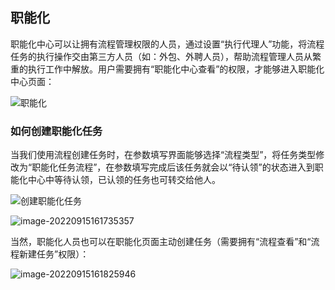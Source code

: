 ## 职能化

职能化中心可以让拥有流程管理权限的人员，通过设置“执行代理人”功能，将流程任务的执行操作交由第三方人员（如：外包、外聘人员），帮助流程管理人员从繁重的执行工作中解放。用户需要拥有“职能化中心查看”的权限，才能够进入职能化中心页面：

![职能化](../assets/image-20220915161532331.png)



### 如何创建职能化任务

当我们使用流程创建任务时，在参数填写界面能够选择“流程类型”，将任务类型修改为“职能化任务流程”，在参数填写完成后该任务就会以“待认领”的状态进入到职能化中心中等待认领，已认领的任务也可转交给他人。

![创建职能化任务](../assets/image-20220915161621771.png)

![image-20220915161735357](../assets/image-20220915161735357.png)

当然，职能化人员也可以在职能化页面主动创建任务（需要拥有“流程查看”和“流程新建任务”权限）：

![image-20220915161825946](../assets/image-20220915161825946.png)
